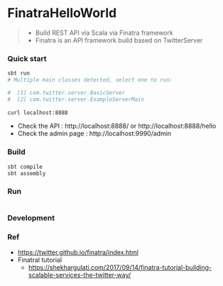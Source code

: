 # FinatraHelloWorld
> - Build REST API via Scala via Finatra framework
> - Finatra is an API framework build based on TwitterServer

### Quick start
```bash
sbt run
# Multiple main classes detected, select one to run:

#  [1] com.twitter.server.BasicServer
#  [2] com.twitter.server.ExampleServerMain
 
curl localhost:8888
```
- Check the API : http://localhost:8888/ or http://localhost:8888/hello
- Check the admin page : http://localhost:9990/admin

### Build 
```bash
sbt compile
sbt assembly
```

### Run 
```bash

```

### Development

### Ref
- https://twitter.github.io/finatra/index.html
- Finatral tutorial
	- https://shekhargulati.com/2017/09/14/finatra-tutorial-building-scalable-services-the-twitter-way/
